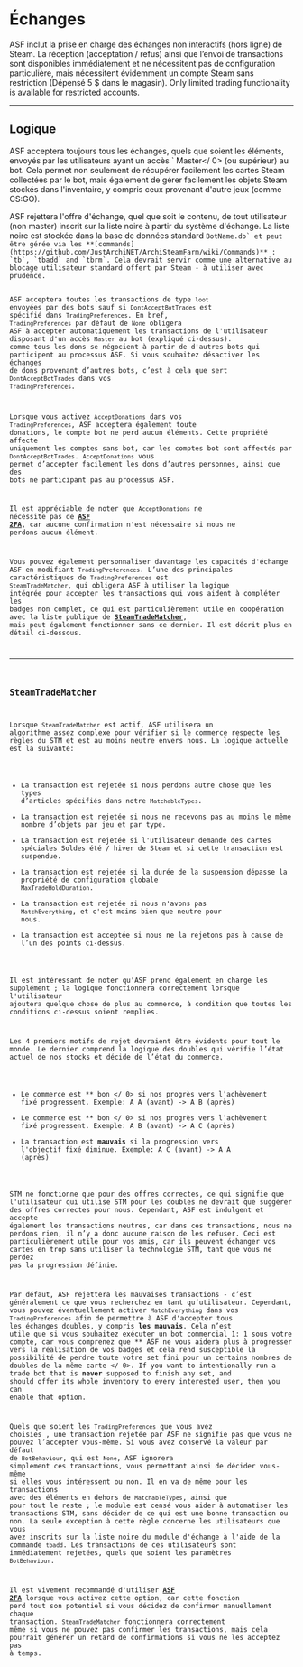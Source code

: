 # Échanges

ASF inclut la prise en charge des  échanges non interactifs (hors ligne) de Steam. La réception (acceptation / refus) ainsi que l’envoi de transactions sont disponibles immédiatement et ne nécessitent pas de configuration particulière, mais nécessitent évidemment un compte Steam sans restriction (Dépensé 5 $ dans le magasin). Only limited trading functionality is available for restricted accounts.

---

## Logique

ASF acceptera toujours tous les échanges, quels que soient les éléments, envoyés par les utilisateurs ayant un accès ` Master</ 0> (ou supérieur) au bot. Cela permet non seulement de récupérer facilement les cartes Steam collectées par le bot, mais également de gérer facilement les objets Steam stockés dans l'inventaire, y compris ceux provenant d'autre jeux (comme CS:GO).</p>

<p spaces-before="0">ASF rejettera l'offre d'échange, quel que soit le contenu, de tout utilisateur (non master) inscrit sur la liste noire à partir du système d'échange. La liste noire est stockée dans la base de données standard <code>BotName.db` et peut être gérée via les **[commands](https://github.com/JustArchiNET/ArchiSteamFarm/wiki/Commands)** : `tb`, `tbadd` and `tbrm`. Cela devrait servir comme une alternative au blocage utilisateur standard offert par Steam - à utiliser avec prudence.

ASF acceptera toutes les transactions de type `loot` envoyées par des bots sauf si `DontAcceptBotTrades` est spécifié dans `TradingPreferences`. En bref, `TradingPreferences` par défaut de `None` obligera ASF à accepter automatiquement les transactions de l'utilisateur disposant d'un accès `Master` au bot (expliqué ci-dessus). comme tous les dons se négocient à partir de d'autres bots qui participent au processus ASF. Si vous souhaitez désactiver les échanges de dons provenant d’autres bots, c’est à cela que sert `DontAcceptBotTrades` dans vos `TradingPreferences`.

Lorsque vous activez `AcceptDonations` dans vos `TradingPreferences`, ASF acceptera également toute donations, le compte bot ne perd aucun éléments. Cette propriété affecte uniquement les comptes sans bot, car les comptes bot sont affectés par `DontAcceptBotTrades`. `AcceptDonations` vous permet d’accepter facilement les dons d’autres personnes, ainsi que des bots ne participant pas au processus ASF.

Il est appréciable de noter que `AcceptDonations` ne nécessite pas de **[ASF 2FA](https://github.com/JustArchiNET/ArchiSteamFarm/wiki/Two-factor-authentication)**, car aucune confirmation n'est nécessaire si nous ne perdons aucun élément.

Vous pouvez également personnaliser davantage les capacités d'échange ASF en modifiant `TradingPreferences`. L’une des principales caractéristiques de `TradingPreferences` est `SteamTradeMatcher`, qui obligera ASF à utiliser la logique intégrée pour accepter les transactions qui vous aident à compléter les badges non complet, ce qui est particulièrement utile en coopération avec la liste publique de **[SteamTradeMatcher](https://www.steamtradematcher.com)**, mais peut également fonctionner sans ce dernier. Il est décrit plus en détail ci-dessous.

---

## `SteamTradeMatcher`

Lorsque `SteamTradeMatcher` est actif, ASF utilisera un algorithme assez complexe pour vérifier si le commerce respecte les règles du STM et est au moins neutre envers nous. La logique actuelle est la suivante:

- La transaction est rejetée si nous perdons autre chose que les types d’articles spécifiés dans notre `MatchableTypes`.
- La transaction est rejetée si nous ne recevons pas au moins le même nombre d’objets par jeu et par type.
- La transaction est rejetée si l'utilisateur demande des cartes spéciales Soldes été / hiver de Steam et si cette transaction est suspendue.
- La transaction est rejetée si la durée de la suspension dépasse la propriété de configuration globale `MaxTradeHoldDuration`.
- La transaction est rejetée si nous n'avons pas `MatchEverything`, et c'est moins bien que neutre pour nous.
- La transaction est acceptée si nous ne la rejetons pas à cause de l’un des points ci-dessus.

Il est intéressant de noter qu'ASF prend également en charge les supplément ; la logique fonctionnera correctement lorsque l'utilisateur ajoutera quelque chose de plus au commerce, à condition que toutes les conditions ci-dessus soient remplies.

Les 4 premiers motifs de rejet devraient être évidents pour tout le monde. Le dernier comprend la logique des  doubles qui vérifie l’état actuel de nos stocks et décide de l’état du commerce.

- Le commerce est ** bon </ 0> si nos progrès vers l’achèvement fixé progressent. Exemple: A A (avant) -> A B (après)</li>
- Le commerce est ** bon </ 0> si nos progrès vers l’achèvement fixé progressent. Exemple: A B (avant) -> A C (après)</li>
- La transaction est **mauvais** si la progression vers l'objectif fixé diminue. Exemple: A C (avant) -> A A (après)</ul>

STM ne fonctionne que pour des offres correctes, ce qui signifie que l'utilisateur qui utilise STM pour les doubles ne devrait que suggérer des offres correctes pour nous. Cependant, ASF est indulgent et accepte également les transactions neutres, car dans ces transactions, nous ne perdons rien, il n’y a donc aucune raison de les refuser. Ceci est particulièrement utile pour vos amis, car ils peuvent échanger vos cartes en trop sans utiliser la technologie STM, tant que vous ne perdez pas la progression définie.

Par défaut, ASF rejettera les mauvaises transactions - c’est généralement ce que vous recherchez en tant qu’utilisateur. Cependant, vous pouvez éventuellement activer `MatchEverything` dans vos `TradingPreferences` afin de permettre à ASF d'accepter tous les échanges doubles, y compris **les mauvais**. Cela n’est utile que si vous souhaitez exécuter un bot commercial 1: 1 sous votre compte, car vous comprenez que ** ASF ne vous aidera plus à progresser vers la réalisation de vos badges et cela rend susceptible la possibilité de perdre toute votre set fini pour un certains nombres de doubles de la même carte </ 0>. If you want to intentionally run a trade bot that is **never** supposed to finish any set, and should offer its whole inventory to every interested user, then you can enable that option.</p>

Quels que soient les `TradingPreferences` que vous avez choisies , une transaction rejetée par ASF ne signifie pas que vous ne pouvez l’accepter vous-même. Si vous avez conservé la valeur par défaut de `BotBehaviour`, qui est `None`, ASF ignorera simplement ces transactions, vous permettant ainsi de décider vous-même si elles vous intéressent ou non. Il en va de même pour les transactions avec des éléments en dehors de `MatchableTypes`, ainsi que pour tout le reste ; le module est censé vous aider à automatiser les transactions STM, sans décider de ce qui est une bonne transaction ou non. La seule exception à cette règle concerne les utilisateurs que vous avez inscrits sur la liste noire du module d'échange à l'aide de la commande `tbadd`. Les transactions de ces utilisateurs sont immédiatement rejetées, quels que soient les paramètres `BotBehaviour`.

Il est vivement recommandé d'utiliser **[ASF 2FA](https://github.com/JustArchiNET/ArchiSteamFarm/wiki/Two-factor-authentication)** lorsque vous activez cette option, car cette fonction perd tout son potentiel si vous décidez de confirmer manuellement chaque transaction. `SteamTradeMatcher` fonctionnera correctement même si vous ne pouvez pas confirmer les transactions, mais cela pourrait générer un retard de confirmations si vous ne les acceptez pas à temps.